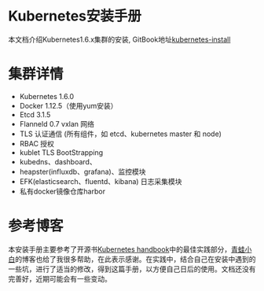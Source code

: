 # Kubernetes安装手册

本文档介绍Kubernetes1.6.x集群的安装, GitBook地址[kubernetes-install](https://www.gitbook.com/book/zaixiandemiao/kubernetes-install/details)

# 集群详情

* Kubernetes 1.6.0
* Docker 1.12.5（使用yum安装）
* Etcd 3.1.5
* Flanneld 0.7 vxlan 网络
* TLS 认证通信 \(所有组件，如 etcd、kubernetes master 和 node\)
* RBAC 授权
* kublet TLS BootStrapping
* kubedns、dashboard、
* heapster\(influxdb、grafana\)、监控模块
* EFK\(elasticsearch、fluentd、kibana\) 日志采集模块
* 私有docker镜像仓库harbor

# 参考博客

本安装手册主要参考了开源书[Kubernetes handbook](https://rootsongjc.gitbooks.io/kubernetes-handbook/content/)中的最佳实践部分，[青蛙小白](http://blog.frognew.com)的博客也给了我很多帮助，在此表示感谢。在实践中，结合自己在安装中遇到的一些坑，进行了适当的修改，得到这篇手册，以方便自己日后的使用。文档还没有完善好，近期可能会有一些变动。



